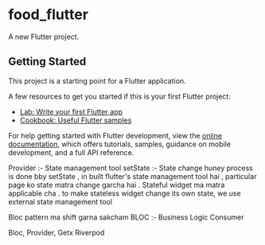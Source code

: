 # food_flutter

A new Flutter project.

## Getting Started

This project is a starting point for a Flutter application.

A few resources to get you started if this is your first Flutter project:

- [Lab: Write your first Flutter app](https://docs.flutter.dev/get-started/codelab)
- [Cookbook: Useful Flutter samples](https://docs.flutter.dev/cookbook)

For help getting started with Flutter development, view the
[online documentation](https://docs.flutter.dev/), which offers tutorials,
samples, guidance on mobile development, and a full API reference.


Provider :- State management tool
setState :- State change huney process is done bby setState , in built flutter's state management tool hai , particular page ko state matra change garcha hai . Stateful widget ma matra applicable cha . 
to make stateless widget change its own state, we use external state management tool 

Bloc pattern ma shift garna sakcham 
BLOC :- Business Logic Consumer 

Bloc, Provider, Getx
Riverpod